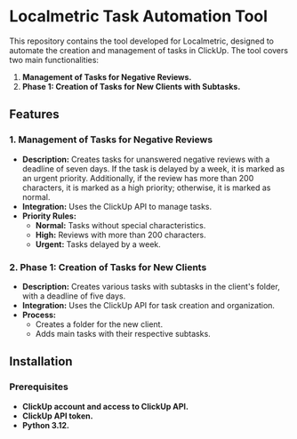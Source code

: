 # Localmetric Task Automation Tool

This repository contains the tool developed for Localmetric, designed to automate the creation and management of tasks in ClickUp. The tool covers two main functionalities:

1. **Management of Tasks for Negative Reviews.**
2. **Phase 1: Creation of Tasks for New Clients with Subtasks.**

## Features

### 1. Management of Tasks for Negative Reviews

- **Description:** Creates tasks for unanswered negative reviews with a deadline of seven days. If the task is delayed by a week, it is marked as an urgent priority. Additionally, if the review has more than 200 characters, it is marked as a high priority; otherwise, it is marked as normal.
- **Integration:** Uses the ClickUp API to manage tasks.
- **Priority Rules:**
  - **Normal:** Tasks without special characteristics.
  - **High:** Reviews with more than 200 characters.
  - **Urgent:** Tasks delayed by a week.

### 2. Phase 1: Creation of Tasks for New Clients

- **Description:** Creates various tasks with subtasks in the client's folder, with a deadline of five days.
- **Integration:** Uses the ClickUp API for task creation and organization.
- **Process:**
  - Creates a folder for the new client.
  - Adds main tasks with their respective subtasks.

## Installation

### Prerequisites

- **ClickUp account and access to ClickUp API.**
- **ClickUp API token.**
- **Python 3.12.**